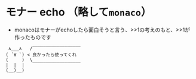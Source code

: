 # モナー echo （略して`monaco`）
- monacoはモナーがechoしたら面白そうと言う、>>1の考えのもと、>>1が作ったものです

```
 ∧___∧   /‾‾‾‾‾‾‾‾‾‾‾‾‾‾‾‾‾‾
( ´∀ `) < 良かったら使ってくれ
(     )  \__________________
|  |  |
(__)__)
```
